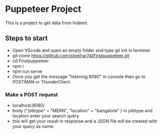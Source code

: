 # Puppeteer Project

This is a project to get data from Indeed.

## Steps to start 

* Open VScode and open an empty folder and type git init in terminal
* git clone https://github.com/shekhar74/Firstpuppeteer.git
* cd Firstpuppeteer
* npm i
* npm run serve
* Once you get the message "listening 8080" in console then go to POSTMAN or ThunderClient.

### Make a POST request

* localhost:8080/
* body {"jobtype" = "MERN", "location" = "bangalore" } in jobtype and location enter your search query
* this will get your result in response and a JSON file will be created with your query as name.